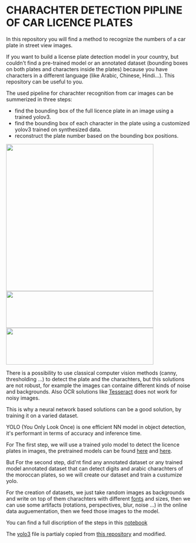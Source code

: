 # CHARACHTER DETECTION PIPLINE OF CAR LICENCE PLATES

In this repository you will find a method to recognize the numbers of a car plate in street view images.

If you want to build a license plate detection model in your country, but couldn't find a pre-trained model or an annotated dataset (bounding boxes on both plates and characters inside the plates) because you have characters in a different language (like Arabic, Chinese, Hindi...). This repository can be useful to you.

The used pipeline for charachter recognition from car images can be summerized in three steps:
- find the bounding box of the full licence plate in an image using a trained yolov3.
- find the bounding box of each character in the plate using a customized yolov3 trained on synthesized data.
- reconstruct the plate number based on the bounding box positions.

<img src="https://github.com/taoufik1el/plate_characters_detection/blob/main/images/car.jpg" width="400" height="400">

<img src=https://github.com/taoufik1el/plate_characters_detection/blob/main/images/plate.png width="400" height="100">

<img src=https://github.com/taoufik1el/plate_characters_detection/blob/main/images/plate_with_boxes.png width="400" height="100">


There is a possibility to use classical computer vision methods (canny, thresholding ...) to detect the plate and the charachters, but this solutions are not robust,
for example the images can containe different kinds of noise and backgrounds. Also OCR solutions like [Tesseract](https://github.com/tesseract-ocr/tesseract) does not work for noisy images.

This is why a neural network based solutions can be a good solution, by training it on a varied dataset.

YOLO (You Only Look Once) is one efficient NN model in object detection, it's performant in terms of accuracy and inference time.

For The first step, we will use a trained yolo model to detect the licence plates in images, the pretrained models can be found [here](https://github.com/ThorPham/License-plate-detection) and [here](https://github.com/oublalkhalid/MoroccoAI-Data-Challenge).

But For the second step, did'nt find any annotated dataset or any trained model annotated dataset that can detect digits and arabic charachters of the moroccan plates, so we will create our dataset and train a custumize yolo.

For the creation of datasets, we just take random images as backgrounds and write on top of them charachters with different [fonts](https://fonts.google.com/) and sizes, then we can use some artifacts (rotations, perspectives, blur, noise ...) in the online data auguementation, then we feed those images to the model.

You can find a full discription of the steps in this [notebook](https://github.com/taoufik1el/plate_characters_detection/blob/main/notebooks/plate%20number%20recogition.ipynb)



The [yolo3](https://github.com/taoufik1el/PLATE_CHARACHTER_DETECTION/tree/main/yolo3) file is partialy copied from [this repository](https://github.com/qqwweee/keras-yolo3) and modified.
